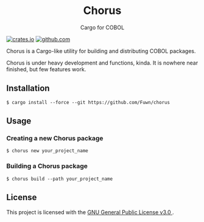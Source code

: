 <h1 align="center">Chorus</h1>

<p align="center">Cargo for COBOL</p>

[![crates.io](https://img.shields.io/crates/v/chorus.svg)](https://crates.io/crates/chorus)
[![github.com](https://github.com/Fuwn/chorus/actions/workflows/check.yaml/badge.svg?branch=main)](https://github.com/Fuwn/chorus/actions/workflows/check.yaml)

Chorus is a Cargo-like utility for building and distributing COBOL packages.

Chorus is under heavy development and functions, kinda. It is nowhere near
finished, but few features work.

## Installation

```shell
$ cargo install --force --git https://github.com/Fuwn/chorus
```

## Usage

### Creating a new Chorus package

```shell
$ chorus new your_project_name
```

### Building a Chorus package

```shell
$ chorus build --path your_project_name
```

## License

This project is licensed with the
[GNU General Public License v3.0
](https://github.com/Fuwn/rust-crate-template/blob/main/LICENSE).
